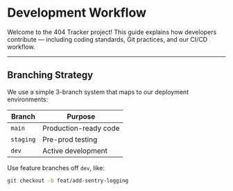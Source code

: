 # Development Workflow

Welcome to the 404 Tracker project! This guide explains how developers contribute — including coding standards, Git practices, and our CI/CD workflow.

---

##  Branching Strategy

We use a simple 3-branch system that maps to our deployment environments:

| Branch     | Purpose             |
|------------|---------------------|
| `main`     | Production-ready code |
| `staging`  | Pre-prod testing     |
| `dev`      | Active development   |

 Use feature branches off `dev`, like:
```bash
git checkout -b feat/add-sentry-logging
